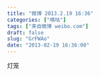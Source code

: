 ```yaml
---
title: "微博 2013.2.19 16:36"
categories: ["嘀咕"]
tags: ["来自微博 weibo.com"]
draft: false
slug: "GrFWAo"
date: "2013-02-19 16:36:00"
---
```


<p>灯笼 ​​​​</p>
